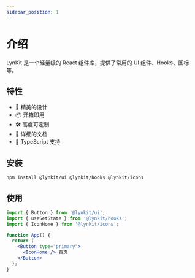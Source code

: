 ```yaml
---
sidebar_position: 1
---
```


# 介绍

LynKit 是一个轻量级的 React 组件库，提供了常用的 UI 组件、Hooks、图标等。

## 特性

- 🎨 精美的设计
- 📦 开箱即用
- 🛠️ 高度可定制
- 📝 详细的文档
- 🔧 TypeScript 支持

## 安装

```bash
npm install @lynkit/ui @lynkit/hooks @lynkit/icons
```

## 使用

```jsx
import { Button } from '@lynkit/ui';
import { useSetState } from '@lynkit/hooks';
import { IconHome } from '@lynkit/icons';

function App() {
  return (
    <Button type="primary">
      <IconHome /> 首页
    </Button>
  );
}
``` 